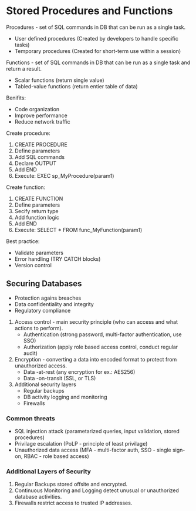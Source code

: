 # Stored Procedures and Functions
Procedures - set of SQL commands in DB that can be run as a single task.
- User defined procedures (Created by developers to handle specific tasks)
- Temporary procedures (Created for short-term use within a session)

Functions - set of SQL commands in DB that can be run as a single task and return a result.
- Scalar functions (return single value)
- Tabled-value functions (return entier table of data)

Benifits:
- Code organization
- Improve performance
- Reduce network traffic

Create procedure:
1. CREATE PROCEDURE
2. Define parameters
3. Add SQL commands
4. Declare OUTPUT
5. Add END
6. Execute: EXEC sp_MyProcedure(param1)

Create function:
1. CREATE FUNCTION
2. Define parameters
3. Secify return type
4. Add function logic
5. Add END
6. Execute: SELECT * FROM func_MyFunction(param1)

Best practice:
- Validate parameters
- Error handling (TRY CATCH blocks)
- Version control

## Securing Databases
- Protection agains breaches
- Data confidentiality and integrity
- Regulatory compliance

1. Access control - main security principle (who can access and what actions to perform).
    - Authentication (strong password, multi-factor authentication, use SSO)
    - Authorization (apply role based access control, conduct regular audit)
2. Encryption - converting a data into encoded format to protect from unauthorized access. 
    - Data -at-rest (any encryption for ex.: AES256)
    - Data -on-transit (SSL, or TLS)
3. Additional security layers
    - Regular backups
    - DB activity logging and monitoring
    - Firewalls

### Common threats
- SQL injection attack (parametarized queries, input validation, stored procedures)
- Privilage escalation (PoLP - principle of least privilage)
- Unauthorized data access (MFA - multi-factor auth, SSO - single sign-on, RBAC - role based access)

### Additional Layers of Security
1. Regular Backups stored offsite and encrypted.
2. Continuous Monitoring and Logging detect unusual or unauthorized database activities.
3. Firewalls restrict access to trusted IP addresses.

